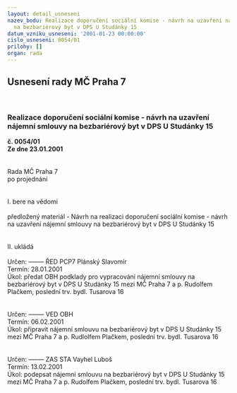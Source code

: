 ```yaml
---
layout: detail_usneseni
nazev_bodu: Realizace doporučení sociální komise - návrh na uzavření nájemní smlouvy
  na bezbariérový byt v DPS U Studánky 15
datum_vzniku_usneseni: '2001-01-23 00:00:00'
cislo_usneseni: 0054/01
prilohy: []
organ: rada
---
```

<div id="ucUsn_pList" class="usn">
	<span><h2>Usnesení rady MČ Praha 7 </h2>
<br></span><div class="standBody">
<span><h3>Realizace doporučení sociální komise - návrh na uzavření nájemní smlouvy na bezbariérový byt v DPS U Studánky 15</h3></span><div class="center">
		<strong>č. 0054/01</strong><br>
	</div>
<div class="center">
		<strong>Ze dne 23.01.2001</strong><br><br>
	</div>
<br>Rada MČ Praha 7<br>po projednání<br><br><br>I.	bere na vědomí<br><br> předložený materiál - Návrh na realizaci doporučení sociální komise - návrh na uzavření nájemní smlouvy na bezbariérový byt v DPS U Studánky 15<br><br><br>II.	ukládá <br><br> Určen:	–––––	ŘED PCP7 Plánský Slavomír<br>Termín: 28.01.2001<br>Úkol:	předat OBH podklady pro vypracování nájemní smlouvy na bezbariérový byt v DPS U Studánky 15 mezi MČ Praha 7 a p. Rudolfem Plačkem, poslední trv. bydl. Tusarova 16<br> <br><br> Určen:	–––––	VED OBH<br>Termín: 06.02.2001<br>Úkol:	připravit nájemní smlouvu na bezbariérový byt v DPS U Studánky 15 mezi MČ Praha 7 a p. Rudlolfem Plačkem, poslední trv. bydl. Tusarova 16<br> <br><br> Určen:	–––––	ZAS STA Vayhel Luboš<br>Termín: 13.02.2001<br>Úkol:	podepsat nájemní smlouvu na bezbariérový byt v DPS U Studánky 15 mezi MČ Praha 7 a p. Rudolfem Plačkem, poslední trv. bydl. Tusarova 16<br> <br><br> <br>
</div>
</div>